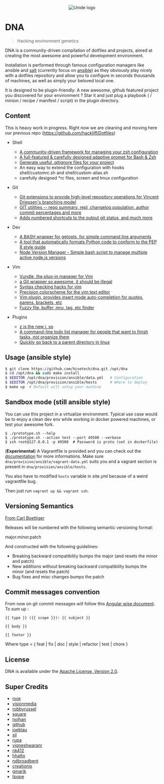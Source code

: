<p align="center">
  <img src="https://raw.github.com/hivetech/hivetech.github.io/master/images/logo-unide.png" alt="Unide logo"/>
</p>

DNA
====

> Hacking environment genetics


DNA is a community-driven compilation of dotfiles and projects, aimed
at creating the most awesome and powerful development environment.

Installation is performed through famous configuration managers like ansible
and [salt](http://saltstack.com/community.html) (currently focus on [ansible](www.ansibleworks.com)) as they obviously play nicely with a
dotfiles repository and allow you to configure in seconds thousands of machines,
as well as simply your beloved local one.  

It is designed to be plugin-friendly: A new awesome, github featured
project you discovered for your environment ? Star it and just plug
a playbook ( / minion / recipe / manifest / script) in the plugin directory.


Content
-------

This is heavy work in progress. Right now we are cleaning and moving here our
previous repo (https://github.com/hackliff/Dotfiles)

* Shell

    * [A community-driven framework for managing your zsh configuration](https://github.com/robbyrussell/oh-my-zsh)
    * [A full-featured & carefully designed adaptive prompt for Bash & Zsh](https://github.com/nojhan/liquidprompt)
    * [Generate useful .gitignore files for your project](https://github.com/joeblau/gitignore.io)
    * An easy way to extend the configuration with hooks shell/customrc.sh and shell/custom-alias.sh
    * carefully designed \*rc files, screen and tmux configuration

* Git

    * [Git extensions to provide high-level repository operations for Vincent Driessen's branching model](https://github.com/nvie/gitflow)
    * [GIT utilities -- repo summary, repl, changelog population, author commit percentages and more](https://github.com/visionmedia/git-extras)
    * [Adds numbered shortcuts to the output git status, and much more](https://github.com/ndbroadbent/scm_breeze)

* Dev

    * [A BASH wrapper for getopts, for simple command line arguments](https://github.com/nk412/optparse)
    * [A tool that automatically formats Python code to conform to the PEP 8 style guide](https://github.com/hhatto/autopep8)
    * [Node Version Manager - Simple bash script to manage multiple active node.js versions](https://github.com/creationix/nvm)

* Vim

    * [Vundle, the plug-in manager for Vim](https://github.com/gmarik/vundle)
    * [a Git wrapper so awesome, it should be illegal ](https://github.com/tpope/vim-fugitive)
    * [Syntax checking hacks for vim](https://github.com/scrooloose/syntastic)
    * [Precision colorscheme for the vim text editor](https://github.com/altercation/vim-colors-solarized)
    * [Vim plugin, provides insert mode auto-completion for quotes, parens, brackets, etc](https://github.com/Raimondi/delimitMate)
    * [Fuzzy file, buffer, mru, tag, etc finder](https://github.com/kien/ctrlp.vim)

* Plugins

    * [z is the new j, yo](https://github.com/rupa/z)
    * [A command-line todo list manager for people that want to finish tasks, not organize them](http://stevelosh.com/projects/t/)
    * [Quickly go back to a parent directory in linux](https://github.com/vigneshwaranr/bd)

Usage (ansible style)
-----

```bash
$ git clone https://github.com/hivetech/dna.git /opt/dna
$ cd /opt/dna && sudo make install
$ $EDITOR /opt/dna/provision/ansible/data.yml   # Configuration
$ $EDITOR /opt/dna/provision/ansible/hosts      # Where to deploy
$ make up  # Default will setup your machine
```

Sandbox mode (still ansible style)
------------

You can use this project in a virtualize environment. Typical use case would be
to enjoy a clean dev env while working in docker powered machines, or test your
awesome fork.

```console
$ ./prototype.sh --help
$ ./prototype.sh --action test --port 49500 --verbose
$ ssh root@127.0.0.1 -p 49500  # Password is proto (set in dockerfile)
```

(**Experimental**) A Vagrantfile is provided and you can check out the [documentation](http://docs.vagrantup.com/v2/provisioning/ansible.html)
for more informations. Make sure `dna/provision/ansible/vagrant-data.yml` suits
you and a vagrant section is present in `dna/provision/ansible/hosts`.

You also have to modified `hosts` variable in site.yml because of a weird vagrantfile bug.

Then just run `vagrant up && vagrant ssh`.


Versioning Semantics
--------------------

[From Carl Boettiger](http://carlboettiger.info/)

Releases will be numbered with the following semantic versioning format:

major.minor.patch

And constructed with the following guidelines:

* Breaking backward compatibility bumps the major (and resets the minor 
  and patch)
* New additions without breaking backward compatibility bumps the minor 
  (and resets the patch)
* Bug fixes and misc changes bumps the patch

Commit messages convention
--------------------------

From now on git commit messages will follow this [Angular wise document](https://docs.google.com/document/d/1QrDFcIiPjSLDn3EL15IJygNPiHORgU1_OOAqWjiDU5Y/edit#).
To sum up :

```
{{ type }} ({{ scope }}): {{ subject }}

{{ body }}

{{ footer }}
```

Where type = { feat | fix | doc | style | refactor | test | chore }

License
-------

DNA is available under the [Apache License, Version 2.0](http://www.apache.org/licenses/LICENSE-2.0.html).

Super Credits
-------------

* [nvie](https://github.com/nvie)
* [visionmedia](https://github.com/visionmedia)
* [robbyrussel](https://github.com/robbyrussell)
* [square](https://github.com/square)
* [nojhan](https://github.com/nojhan)
* [github](https://github.com/github)
* [joeblau](https://github.com/joeblau)
* [sjl](https://github.com/sjl)
* [rupa](https://github.com/rupa)
* [vigneshwaranr](https://github.com/vigneshwaranr)
* [nk412](https://github.com/nk412)
* [hhatto](https://github.com/hhatto)
* [ndbroadbent](https://github.com/ndbroadbent)
* [creationix](https://github.com/creationix)
* [gmarik](https://github.com/gmarik)
* [tpope](https://github.com/tpope/vim-fugitive)
